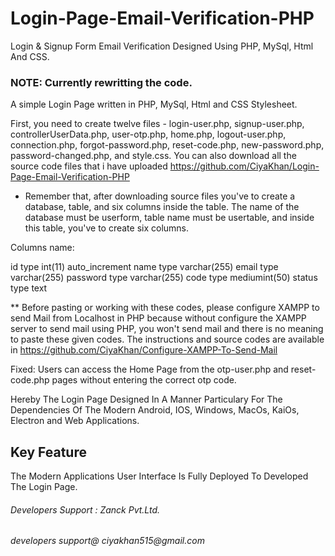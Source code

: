 # Login-Page-Email-Verification-PHP
Login & Signup Form Email Verification Designed Using PHP, MySql, Html And CSS. 

### NOTE: Currently rewritting the code.
A simple Login Page written in PHP, MySql, Html and CSS Stylesheet.

First, you need to create twelve files - login-user.php, signup-user.php, controllerUserData.php, user-otp.php, home.php, logout-user.php, connection.php, forgot-password.php, reset-code.php, new-password.php, password-changed.php, and style.css. You can also download all the source code files that i have uploaded https://github.com/CiyaKhan/Login-Page-Email-Verification-PHP

- Remember that, after downloading source files you've to create a database, table, and six columns inside the table. The name of the database must be userform, table name must be usertable, and inside this table, you've to create six columns.

Columns name:

id type int(11) auto_increment
name type varchar(255)
email type varchar(255)
password type varchar(255)
code type mediumint(50)
status type text
 
** Before pasting or working with these codes, please configure XAMPP to send Mail from Localhost in PHP because without configure the XAMPP server to send mail using PHP, you won't send mail and there is no meaning to paste these given codes. The instructions and source codes are available in https://github.com/CiyaKhan/Configure-XAMPP-To-Send-Mail

Fixed: Users can access the Home Page from the otp-user.php and reset-code.php pages without entering the correct otp code.

Hereby The Login Page Designed In A Manner Particulary For The Dependencies Of The Modern Android, IOS, Windows, MacOs, KaiOs, Electron and Web Applications.

## Key Feature
The Modern Applications User Interface Is Fully Deployed To Developed The Login Page.

###### Developers Support : Zanck Pvt.Ltd.
_developers support@ ciyakhan515@gmail.com_
